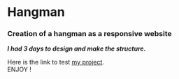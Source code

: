 # Hangman

### Creation of a hangman as a responsive website

***I had 3 days to design and make the structure.***

Here is the link to test [my project](https://jptsr.github.io/Hangman/).<br>
ENJOY !
